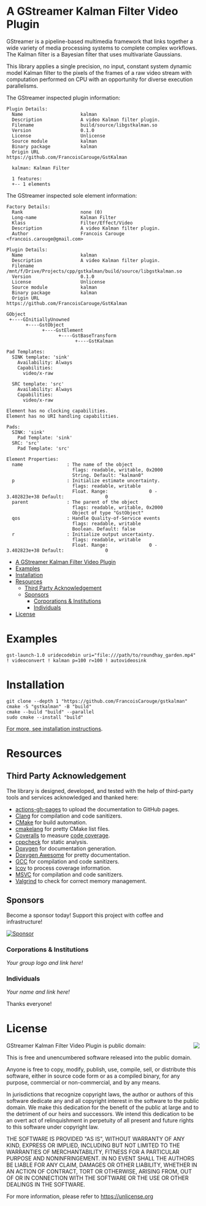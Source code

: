 # A GStreamer Kalman Filter Video Plugin

GStreamer is a pipeline-based multimedia framework that links together a wide variety of media processing systems to complete complex workflows. The Kalman filter is a Bayesian filter that uses multivariate Gaussians.

This library applies a single precision, no input, constant system dynamic model Kalman filter to the pixels of the frames of a raw video stream with computation performed on CPU with an opportunity for diverse execution parallelisms.

The GStreamer inspected plugin information:
```
Plugin Details:
  Name                     kalman
  Description              A video Kalman filter plugin.
  Filename                 build/source/libgstkalman.so
  Version                  0.1.0
  License                  Unlicense
  Source module            kalman
  Binary package           kalman
  Origin URL               https://github.com/FrancoisCarouge/GstKalman

  kalman: Kalman Filter

  1 features:
  +-- 1 elements
```

The GStreamer inspected sole element information:
```
Factory Details:
  Rank                     none (0)
  Long-name                Kalman Filter
  Klass                    Filter/Effect/Video
  Description              A video Kalman filter plugin.
  Author                   Francois Carouge <francois.carouge@gmail.com>

Plugin Details:
  Name                     kalman
  Description              A video Kalman filter plugin.
  Filename                 /mnt/f/Drive/Projects/cpp/gstkalman/build/source/libgstkalman.so
  Version                  0.1.0
  License                  Unlicense
  Source module            kalman
  Binary package           kalman
  Origin URL               https://github.com/FrancoisCarouge/GstKalman

GObject
 +----GInitiallyUnowned
       +----GstObject
             +----GstElement
                   +----GstBaseTransform
                         +----GstKalman

Pad Templates:
  SINK template: 'sink'
    Availability: Always
    Capabilities:
      video/x-raw
  
  SRC template: 'src'
    Availability: Always
    Capabilities:
      video/x-raw

Element has no clocking capabilities.
Element has no URI handling capabilities.

Pads:
  SINK: 'sink'
    Pad Template: 'sink'
  SRC: 'src'
    Pad Template: 'src'

Element Properties:
  name                : The name of the object
                        flags: readable, writable, 0x2000
                        String. Default: "kalman0"
  p                   : Initialize estimate uncertainty.
                        flags: readable, writable
                        Float. Range:               0 -    3.402823e+38 Default:               0 
  parent              : The parent of the object
                        flags: readable, writable, 0x2000
                        Object of type "GstObject"
  qos                 : Handle Quality-of-Service events
                        flags: readable, writable
                        Boolean. Default: false
  r                   : Initialize output uncertainty.
                        flags: readable, writable
                        Float. Range:               0 -    3.402823e+38 Default:               0 
```

- [A GStreamer Kalman Filter Video Plugin](#a-gstreamer-kalman-filter-video-plugin-in-c)
- [Examples](#examples)
- [Installation](#installation)
- [Resources](#resources)
  - [Third Party Acknowledgement](#third-party-acknowledgement)
  - [Sponsors](#sponsors)
    - [Corporations \& Institutions](#corporations--institutions)
    - [Individuals](#individuals)
- [License](#license)

# Examples

```shell
gst-launch-1.0 uridecodebin uri="file:///path/to/roundhay_garden.mp4" ! videoconvert ! kalman p=100 r=100 ! autovideosink
```

# Installation

```shell
git clone --depth 1 "https://github.com/FrancoisCarouge/gstkalman"
cmake -S "gstkalman" -B "build"
cmake --build "build" --parallel
sudo cmake --install "build"
```

[For more, see installation instructions](INSTALL.md).

# Resources

## Third Party Acknowledgement

The library is designed, developed, and tested with the help of third-party tools and services acknowledged and thanked here:

- [actions-gh-pages](https://github.com/peaceiris/actions-gh-pages) to upload the documentation to GitHub pages.
- [Clang](https://clang.llvm.org) for compilation and code sanitizers.
- [CMake](https://cmake.org) for build automation.
- [cmakelang](https://pypi.org/project/cmakelang) for pretty CMake list files.
- [Coveralls](https://coveralls.io) to measure [code coverage](https://coveralls.io/github/FrancoisCarouge/Kalman).
- [cppcheck](https://cppcheck.sourceforge.io) for static analysis.
- [Doxygen](https://doxygen.nl) for documentation generation.
- [Doxygen Awesome](https://github.com/jothepro/doxygen-awesome-css) for pretty documentation.
- [GCC](https://gcc.gnu.org) for compilation and code sanitizers.
- [lcov](http://ltp.sourceforge.net/coverage/lcov.php) to process coverage information.
- [MSVC](https://docs.microsoft.com/en-US/cpp/windows/latest-supported-vc-redist) for compilation and code sanitizers.
- [Valgrind](https://valgrind.org) to check for correct memory management.

## Sponsors

Become a sponsor today! Support this project with coffee and infrastructure!

[![Sponsor](https://img.shields.io/badge/Support-Sponsor-brightgreen)](http://paypal.me/francoiscarouge)

### Corporations & Institutions

*Your group logo and link here!*

### Individuals

*Your name and link here!*

Thanks everyone!

# License

<img align="right" src="http://opensource.org/trademarks/opensource/OSI-Approved-License-100x137.png">

GStreamer Kalman Filter Video Plugin is public domain:

This is free and unencumbered software released into the public domain.

Anyone is free to copy, modify, publish, use, compile, sell, or
distribute this software, either in source code form or as a compiled
binary, for any purpose, commercial or non-commercial, and by any
means.

In jurisdictions that recognize copyright laws, the author or authors
of this software dedicate any and all copyright interest in the
software to the public domain. We make this dedication for the benefit
of the public at large and to the detriment of our heirs and
successors. We intend this dedication to be an overt act of
relinquishment in perpetuity of all present and future rights to this
software under copyright law.

THE SOFTWARE IS PROVIDED "AS IS", WITHOUT WARRANTY OF ANY KIND,
EXPRESS OR IMPLIED, INCLUDING BUT NOT LIMITED TO THE WARRANTIES OF
MERCHANTABILITY, FITNESS FOR A PARTICULAR PURPOSE AND NONINFRINGEMENT.
IN NO EVENT SHALL THE AUTHORS BE LIABLE FOR ANY CLAIM, DAMAGES OR
OTHER LIABILITY, WHETHER IN AN ACTION OF CONTRACT, TORT OR OTHERWISE,
ARISING FROM, OUT OF OR IN CONNECTION WITH THE SOFTWARE OR THE USE OR
OTHER DEALINGS IN THE SOFTWARE.

For more information, please refer to <https://unlicense.org>